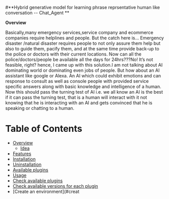  #**Hybrid generative model for learning phrase reprsentative human like conversation -- Chat_Agent **

**Overview**

Basically,many emergency services,service company and ecommerce companies require helplines and people. But the catch here is… 
Emergency disaster /natural disaster requires people to not only assure them help but also to guide them,  pacify them, and at the same 
time provide back-up to the police or doctors with their current locations.  Now can all the police/doctors/people be available all the days
for 24hrs???No! It’s not feasible, right? hence, I came up with this solution.I am not talking about AI dominating world or dominating even
jobs of people. But how about an AI assistant like google or Alexa.  An AI which could exhibit emotions and can response to consult as well
as console people with provided service specific answers   along with basic knowledge and intelligence of a human. 
Now this should pass the turning test of AI i.e. we all know an AI is   the best if it can pass the turning test, that is a human will
interact with it not knowing that he is interacting with an AI   and gets convinced that he is speaking or chatting to a human.

Table of Contents
=================
* [Overview](#overview)
  * [Idea](#idea)
* [Features](#features)
* [Installation](#installation)
* [Uninstallation](#uninstallation)
* [Available plugins](#available-plugins)
* [Usage](#usage)
* [Check available plugins](#check-available-plugins)
* [Check available versions for each plugin](#check-available-versions-for-each-plugin)
* [Create an environment](#creat
